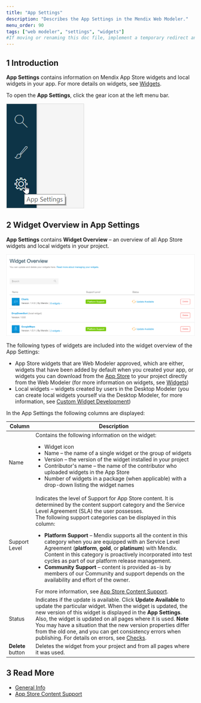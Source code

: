 ```yaml
---
title: "App Settings"
description: "Describes the App Settings in the Mendix Web Modeler."
menu_order: 90
tags: ["web modeler", "settings", "widgets"]
#If moving or renaming this doc file, implement a temporary redirect and let the respective team know they should update the URL in the product. See Mapping to Products for more details.
---
```


## 1 Introduction

**App Settings** contains information on Mendix App Store widgets and local widgets in your app. For more details on widgets, see [Widgets](page-editor-widgets).

To open the **App Settings**, click the gear icon at the left menu bar.

![](attachments/app-settings/app-settings-icon.png)

## 2 Widget Overview in App Settings

**App Settings** contains **Widget Overview** – an overview of all App Store widgets and local widgets in your project.

![](attachments/app-settings/widget-overview.png)

The following types of widgets are included into the widget overview of the App Settings:

* App Store widgets that are Web Modeler approved, which are either, widgets that have been added by default when you created your app, or widgets you can download from the [App Store](/developerportal/app-store/) to your project directly from the Web Modeler (for more information on widgets, see [Widgets](page-editor-widgets))
* Local widgets – widgets created by users in the Desktop Modeler (you can create local widgets yourself via the Desktop Modeler, for more information, see [Custom Widget Development](/howto/widget-development/))

In the App Settings the following columns are displayed:

| Column            | Description                                                  |
| ----------------- | ------------------------------------------------------------ |
| Name              | Contains the following information on the widget: <ul><li>Widget icon</li><li> Name – the name of a single widget or the group of widgets</li><li>Version – the version of the widget installed in your project <li>Contributor's name – the name of the contributor who uploaded widgets in the App Store</li><li>Number of widgets in a package (when applicable) with a drop-down listing the widget names</li> |
| Support Level     | Indicates the level of Support for App Store content. It is determined by the content support category and the Service Level Agreement (SLA) the user possesses.<br />The following support categories can be displayed in this column: <ul><li>**Platform Support** – Mendix supports all the content in this category when you are equipped with an Service Level Agreement (**platform**, **gold**, or **platinum**) with Mendix. Content in this category is proactively incorporated into test cycles as part of our platform release management. </li><li>**Community Support** – content is provided as-is by members of our Community and support depends on the availability and effort of the owner. </li></ul> For more information, see [App Store Content Support](../../developerportal/app-store/app-store-content-support). |
| Status            | Indicates if the update is available. Click **Update Available** to update the particular widget. When the widget is updated, the new version of this widget is displayed in the **App Settings**. Also, the widget is updated on all pages where it is used. **Note** You may have a situation that the new version properties differ from the old one, and you can get consistency errors when publishing. For details on errors, see [Checks](checks). |
| **Delete** button | Deletes the widget from your project and from all pages where it was used. |

## 3 Read More

* [General Info](general)
* [App Store Content Support](/developerportal/app-store/app-store-content-support)
